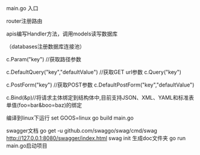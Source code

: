 main.go 入口

router注册路由

apis编写Handler方法，调用models读写数据库

（databases注册数据库连接池）

c.Param("key") //获取路径参数

c.DefaultQuery("key","defaultValue") //获取GET url参数
c.Query("key")

c.PostForm("key") //获取POST参数
c.DefaultPostForm("key","defaultValue")

c.Bind(&p)//将请求主体绑定到结构体中,目前支持JSON、XML、YAML和标准表单值(foo=bar&boo=baz)的绑定

编译到linux下运行
set GOOS=linux
go build main.go

swagger文档
go get -u github.com/swaggo/swag/cmd/swag
http://127.0.0.1:8080/swagger/index.html
swag init 生成doc文件夹
go run main.go启动项目

